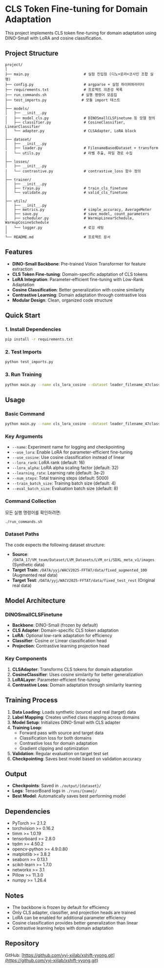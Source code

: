# CLS Token Fine-tuning for Domain Adaptation

This project implements CLS token fine-tuning for domain adaptation using DINO-Small with LoRA and cosine classification.

## Project Structure

```
project/
│
├── main.py                         # 실험 진입점 (디노+로라+코사인 조합 실행)
├── config.py                       # argparse + 실험 하이퍼파라미터
├── requirements.txt                # 프로젝트 의존성 목록
├── run_commands.sh                # 실행 명령어 모음집
├── test_imports.py                # 모듈 import 테스트
│
├── models/
│   ├── __init__.py
│   ├── model_cls.py                # DINOSmallCLSFinetune 등 모델 정의
│   ├── classifier.py               # CosineClassifier, LinearClassifier
│   └── adapter.py                  # CLSAdapter, LoRA block
│
├── dataset/
│   ├── __init__.py
│   ├── loader.py                   # FilenameBasedDataset + transform
│   └── utils.py                    # 라벨 추출, 파일 경로 수집
│
├── losses/
│   ├── __init__.py
│   └── contrastive.py              # contrastive_loss 함수 정의
│
├── trainer/
│   ├── __init__.py
│   ├── train.py                    # train_cls_finetune
│   └── validate.py                 # valid_cls_finetune
│
├── utils/
│   ├── __init__.py
│   ├── metrics.py                  # simple_accuracy, AverageMeter
│   ├── save.py                     # save_model, count_parameters
│   ├── scheduler.py                # WarmupLinearSchedule, WarmupCosineSchedule
│   └── logger.py                   # 로깅 세팅
│
└── README.md                       # 프로젝트 문서
```

## Features

- **DINO-Small Backbone**: Pre-trained Vision Transformer for feature extraction
- **CLS Token Fine-tuning**: Domain-specific adaptation of CLS tokens
- **LoRA Integration**: Parameter-efficient fine-tuning with Low-Rank Adaptation
- **Cosine Classification**: Better generalization with cosine similarity
- **Contrastive Learning**: Domain adaptation through contrastive loss
- **Modular Design**: Clean, organized code structure

## Quick Start

### 1. Install Dependencies
```bash
pip install -r requirements.txt
```

### 2. Test Imports
```bash
python test_imports.py
```

### 3. Run Training
```bash
python main.py --name cls_lora_cosine --dataset leader_filename_47class --use_lora --use_cosine --lora_rank 8 --lora_alpha 16
```

## Usage

### Basic Command

```bash
python main.py --name cls_lora_cosine --dataset leader_filename_47class --use_lora --use_cosine --lora_rank 8 --lora_alpha 16
```

### Key Arguments

- `--name`: Experiment name for logging and checkpointing
- `--use_lora`: Enable LoRA for parameter-efficient fine-tuning
- `--use_cosine`: Use cosine classification instead of linear
- `--lora_rank`: LoRA rank (default: 16)
- `--lora_alpha`: LoRA alpha scaling factor (default: 32)
- `--learning_rate`: Learning rate (default: 3e-2)
- `--num_steps`: Total training steps (default: 5000)
- `--train_batch_size`: Training batch size (default: 4)
- `--eval_batch_size`: Evaluation batch size (default: 8)

### Command Collection

모든 실행 명령어를 확인하려면:
```bash
./run_commands.sh
```

### Dataset Paths

The code expects the following dataset structure:

- **Source**: `/DATA_17/VM_team/Dataset/LVM_Datasets/LVM_ori/SDXL_meta_v1/images` (Synthetic data)
- **Target Train**: `/DATA/yyj/WACV2025-FFTAT/data/fixed_augmented_100` (Augmented real data)
- **Target Test**: `/DATA/yyj/WACV2025-FFTAT/data/fixed_test_rest` (Original real data)

## Model Architecture

### DINOSmallCLSFinetune

- **Backbone**: DINO-Small (frozen by default)
- **CLS Adapter**: Domain-specific CLS token adaptation
- **LoRA**: Optional low-rank adaptation for efficiency
- **Classifier**: Cosine or Linear classification head
- **Projection**: Contrastive learning projection head

### Key Components

1. **CLSAdapter**: Transforms CLS tokens for domain adaptation
2. **CosineClassifier**: Uses cosine similarity for better generalization
3. **LoRALayer**: Parameter-efficient fine-tuning
4. **Contrastive Loss**: Domain adaptation through similarity learning

## Training Process

1. **Data Loading**: Loads synthetic (source) and real (target) data
2. **Label Mapping**: Creates unified class mapping across domains
3. **Model Setup**: Initializes DINO-Small with CLS adapter
4. **Training Loop**: 
   - Forward pass with source and target data
   - Classification loss for both domains
   - Contrastive loss for domain adaptation
   - Gradient clipping and optimization
5. **Validation**: Regular evaluation on target test set
6. **Checkpointing**: Saves best model based on validation accuracy

## Output

- **Checkpoints**: Saved in `./output/{dataset}/`
- **Logs**: TensorBoard logs in `./runs/{name}/`
- **Best Model**: Automatically saves best performing model

## Dependencies

- PyTorch >= 2.1.2
- torchvision >= 0.16.2
- timm >= 1.0.19
- tensorboard >= 2.8.0
- tqdm >= 4.50.2
- opencv-python >= 4.9.0.80
- matplotlib >= 3.8.2
- seaborn >= 0.13.1
- scikit-learn >= 1.7.0
- networkx >= 3.1
- Pillow >= 11.3.0
- numpy >= 1.26.4

## Notes

- The backbone is frozen by default for efficiency
- Only CLS adapter, classifier, and projection heads are trained
- LoRA can be enabled for additional parameter efficiency
- Cosine classification provides better generalization than linear
- Contrastive learning helps with domain adaptation

## Repository

GitHub: [https://github.com/yyj-xiilab/xshift-yyong.git](https://github.com/yyj-xiilab/xshift-yyong.git) 